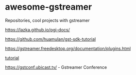 # awesome-gstreamer
Repositories, cool projects with gstreamer

https://lazka.github.io/pgi-docs/

https://github.com/huamulan/gst-sdk-tutorial

https://gstreamer.freedesktop.org/documentation/plugins.html


[tutorial](https://brettviren.github.io/pygst-tutorial-org/pygst-tutorial.pdf)

https://gstconf.ubicast.tv/ - Gstreamer Conference
